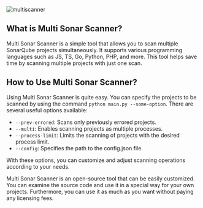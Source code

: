
![multiscanner](https://user-images.githubusercontent.com/72748666/226208076-fd23b92c-27ff-4c05-9e82-8c25430bf8db.png)

## What is Multi Sonar Scanner?

Multi Sonar Scanner is a simple tool that allows you to scan multiple SonarQube projects simultaneously. It supports various programming languages such as JS, TS, Go, Python, PHP, and more. This tool helps save time by scanning multiple projects with just one scan.

## How to Use Multi Sonar Scanner?

Using Multi Sonar Scanner is quite easy. You can specify the projects to be scanned by using the command `python main.py --some-option`. There are several useful options available:

-   `--prev-errored`: Scans only previously errored projects.
-   `--multi`: Enables scanning projects as multiple processes.
-   `--process-limit`: Limits the scanning of projects with the desired process limit.
-   `--config`: Specifies the path to the config.json file.

With these options, you can customize and adjust scanning operations according to your needs.

Multi Sonar Scanner is an open-source tool that can be easily customized. You can examine the source code and use it in a special way for your own projects. Furthermore, you can use it as much as you want without paying any licensing fees.
